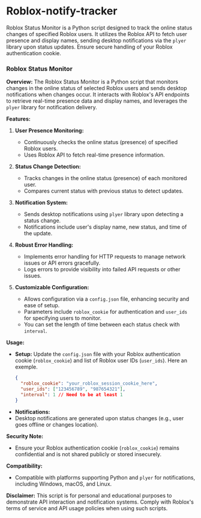 # Roblox-notify-tracker

Roblox Status Monitor is a Python script designed to track the online status changes of specified Roblox users. It utilizes the Roblox API to fetch user presence and display names, sending desktop notifications via the `plyer` library upon status updates. Ensure secure handling of your Roblox authentication cookie.

### Roblox Status Monitor

**Overview:**
The Roblox Status Monitor is a Python script that monitors changes in the online status of selected Roblox users and sends desktop notifications when changes occur. It interacts with Roblox's API endpoints to retrieve real-time presence data and display names, and leverages the `plyer` library for notification delivery.

**Features:**

1. **User Presence Monitoring:**

   - Continuously checks the online status (presence) of specified Roblox users.
   - Uses Roblox API to fetch real-time presence information.

2. **Status Change Detection:**

   - Tracks changes in the online status (presence) of each monitored user.
   - Compares current status with previous status to detect updates.

3. **Notification System:**

   - Sends desktop notifications using `plyer` library upon detecting a status change.
   - Notifications include user's display name, new status, and time of the update.

4. **Robust Error Handling:**

   - Implements error handling for HTTP requests to manage network issues or API errors gracefully.
   - Logs errors to provide visibility into failed API requests or other issues.

5. **Customizable Configuration:**
   - Allows configuration via a `config.json` file, enhancing security and ease of setup.
   - Parameters include `roblox_cookie` for authentication and `user_ids` for specifying users to monitor.
   - You can set the length of time between each status check with `interval`.

**Usage:**

- **Setup:** Update the `config.json` file with your Roblox authentication cookie (`roblox_cookie`) and list of Roblox user IDs (`user_ids`). Here an exemple.
  ```json
  {
    "roblox_cookie": "your_roblox_session_cookie_here",
    "user_ids": ["123456789", "987654321"],
    "interval": 1 // Need to be at least 1
  }
  ```
- **Notifications:**
- Desktop notifications are generated upon status changes (e.g., user goes offline or changes location).

**Security Note:**

- Ensure your Roblox authentication cookie (`roblox_cookie`) remains confidential and is not shared publicly or stored insecurely.

**Compatibility:**

- Compatible with platforms supporting Python and `plyer` for notifications, including Windows, macOS, and Linux.

**Disclaimer:**
This script is for personal and educational purposes to demonstrate API interaction and notification systems. Comply with Roblox's terms of service and API usage policies when using such scripts.
